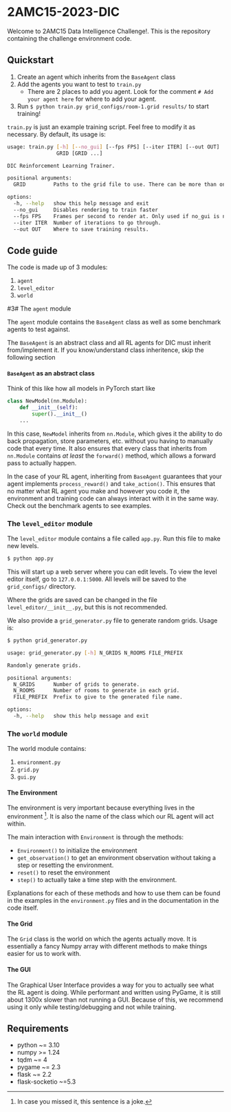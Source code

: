 # 2AMC15-2023-DIC

Welcome to 2AMC15 Data Intelligence Challenge!.
This is the repository containing the challenge environment code.

## Quickstart

1. Create an agent which inherits from the `BaseAgent` class
2. Add the agents you want to test to `train.py`
   - There are 2 places to add you agent. Look for the comment `# Add your agent here` for where to add your agent.
3. Run `$ python train.py grid_configs/room-1.grid results/` to start training!

`train.py` is just an example training script. 
Feel free to modify it as necessary.
By default, its usage is:

```bash
usage: train.py [-h] [--no_gui] [--fps FPS] [--iter ITER] [--out OUT]
                GRID [GRID ...]

DIC Reinforcement Learning Trainer.

positional arguments:
  GRID         Paths to the grid file to use. There can be more than one.

options:
  -h, --help   show this help message and exit
  --no_gui     Disables rendering to train faster
  --fps FPS    Frames per second to render at. Only used if no_gui is not set.
  --iter ITER  Number of iterations to go through.
  --out OUT    Where to save training results.
```
## Code guide

The code is made up of 3 modules: 

1. `agent`
2. `level_editor`
3. `world`

#3# The `agent` module

The `agent` module contains the `BaseAgent` class as well as some benchmark agents to test against.

The `BaseAgent` is an abstract class and all RL agents for DIC must inherit from/implement it.
If you know/understand class inheritence, skip the following section

#### `BaseAgent` as an abstract class
Think of this like how all models in PyTorch start like 

```python
class NewModel(nn.Module):
    def __init__(self):
        super().__init__()
    ...
```

In this case, `NewModel` inherits from `nn.Module`, which gives it the ability to do back propagation, store parameters, etc. without you having to manually code that every time.
It also ensures that every class that inherits from `nn.Module` contains _at least_ the `forward()` method, which allows a forward pass to actually happen.

In the case of your RL agent, inheriting from `BaseAgent` guarantees that your agent implements `process_reward()` and `take_action()`.
This ensures that no matter what RL agent you make and however you code it, the environment and training code can always interact with it in the same way.
Check out the benchmark agents to see examples.

### The `level_editor` module

The `level_editor` module contains a file called `app.py`.
Run this file to make new levels.

```bash
$ python app.py
```

This will start up a web server where you can edit levels.
To view the level editor itself, go to `127.0.0.1:5000`.
All levels will be saved to the `grid_configs/` directory.

Where the grids are saved can be changed in the file `level_editor/__init__.py`, but this is not recommended.

We also provide a `grid_generator.py` file to generate random grids.
Usage is:

```bash
$ python grid_generator.py 

usage: grid_generator.py [-h] N_GRIDS N_ROOMS FILE_PREFIX

Randomly generate grids.

positional arguments:
  N_GRIDS      Number of grids to generate.
  N_ROOMS      Number of rooms to generate in each grid.
  FILE_PREFIX  Prefix to give to the generated file name.

options:
  -h, --help   show this help message and exit
```

### The `world` module

The world module contains:
1. `environment.py`
2. `grid.py`
3. `gui.py`

#### The Environment

The environment is very important because everything lives in the environment [^1].
It is also the name of the class which our RL agent will act within.

The main interaction with `Environment` is through the methods:

- `Environment()` to initialize the environment
- `get_observation()` to get an environment observation without taking a step or resetting the environment.
- `reset()` to reset the environment
- `step()` to actually take a time step with the environment.

Explanations for each of these methods and how to use them can be found in the examples in the `environment.py` files and in the documentation in the code itself.

[^1]: In case you missed it, this sentence is a joke.

#### The Grid

The `Grid` class is the world on which the agents actually move.
It is essentially a fancy Numpy array with different methods to make things easier for us to work with.

#### The GUI

The Graphical User Interface provides a way for you to actually see what the RL agent is doing.
While performant and written using PyGame, it is still about 1300x slower than not running a GUI.
Because of this, we recommend using it only while testing/debugging and not while training.

## Requirements

- python ~= 3.10
- numpy >= 1.24
- tqdm ~= 4
- pygame ~= 2.3
- flask ~= 2.2
- flask-socketio ~=5.3
